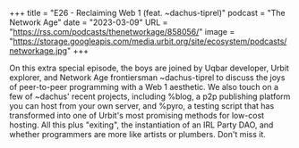 +++
title = "E26 - Reclaiming Web 1 (feat. ~dachus-tiprel)"
podcast = "The Network Age"
date = "2023-03-09"
URL = "https://rss.com/podcasts/thenetworkage/858056/"
image = "https://storage.googleapis.com/media.urbit.org/site/ecosystem/podcasts/networkage.jpg"
+++

On this extra special episode, the boys are joined by Uqbar developer, Urbit explorer, and Network Age frontiersman ~dachus-tiprel to discuss the joys of peer-to-peer programming with a Web 1 aesthetic. We also touch on a few of ~dachus' recent projects, including %blog, a p2p publishing platform you can host from your own server, and %pyro, a testing script that has transformed into one of Urbit's most promising methods for low-cost hosting. All this plus "exiting", the instantiation of an IRL Party DAO, and whether programmers are more like artists or plumbers. Don't miss it.